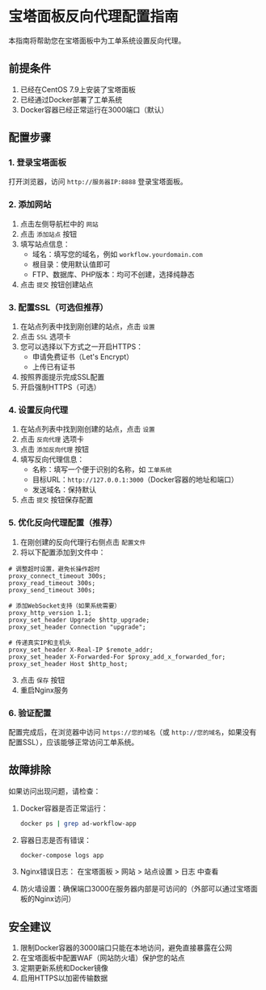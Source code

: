 # 宝塔面板反向代理配置指南

本指南将帮助您在宝塔面板中为工单系统设置反向代理。

## 前提条件

1. 已经在CentOS 7.9上安装了宝塔面板
2. 已经通过Docker部署了工单系统
3. Docker容器已经正常运行在3000端口（默认）

## 配置步骤

### 1. 登录宝塔面板

打开浏览器，访问 `http://服务器IP:8888` 登录宝塔面板。

### 2. 添加网站

1. 点击左侧导航栏中的 `网站`
2. 点击 `添加站点` 按钮
3. 填写站点信息：
    - 域名：填写您的域名，例如 `workflow.yourdomain.com`
    - 根目录：使用默认值即可
    - FTP、数据库、PHP版本：均可不创建，选择纯静态
4. 点击 `提交` 按钮创建站点

### 3. 配置SSL（可选但推荐）

1. 在站点列表中找到刚创建的站点，点击 `设置`
2. 点击 `SSL` 选项卡
3. 您可以选择以下方式之一开启HTTPS：
    - 申请免费证书（Let's Encrypt）
    - 上传已有证书
4. 按照界面提示完成SSL配置
5. 开启强制HTTPS（可选）

### 4. 设置反向代理

1. 在站点列表中找到刚创建的站点，点击 `设置`
2. 点击 `反向代理` 选项卡
3. 点击 `添加反向代理` 按钮
4. 填写反向代理信息：
    - 名称：填写一个便于识别的名称，如 `工单系统`
    - 目标URL：`http://127.0.0.1:3000`（Docker容器的地址和端口）
    - 发送域名：保持默认
5. 点击 `提交` 按钮保存配置

### 5. 优化反向代理配置（推荐）

1. 在刚创建的反向代理行右侧点击 `配置文件`
2. 将以下配置添加到文件中：

```nginx
# 调整超时设置，避免长操作超时
proxy_connect_timeout 300s;
proxy_read_timeout 300s;
proxy_send_timeout 300s;

# 添加WebSocket支持（如果系统需要）
proxy_http_version 1.1;
proxy_set_header Upgrade $http_upgrade;
proxy_set_header Connection "upgrade";

# 传递真实IP和主机头
proxy_set_header X-Real-IP $remote_addr;
proxy_set_header X-Forwarded-For $proxy_add_x_forwarded_for;
proxy_set_header Host $http_host;
```

3. 点击 `保存` 按钮
4. 重启Nginx服务

### 6. 验证配置

配置完成后，在浏览器中访问 `https://您的域名`（或 `http://您的域名`，如果没有配置SSL），应该能够正常访问工单系统。

## 故障排除

如果访问出现问题，请检查：

1. Docker容器是否正常运行：

    ```bash
    docker ps | grep ad-workflow-app
    ```

2. 容器日志是否有错误：

    ```bash
    docker-compose logs app
    ```

3. Nginx错误日志：
   在宝塔面板 > 网站 > 站点设置 > 日志 中查看

4. 防火墙设置：确保端口3000在服务器内部是可访问的（外部可以通过宝塔面板的Nginx访问）

## 安全建议

1. 限制Docker容器的3000端口只能在本地访问，避免直接暴露在公网
2. 在宝塔面板中配置WAF（网站防火墙）保护您的站点
3. 定期更新系统和Docker镜像
4. 启用HTTPS以加密传输数据

